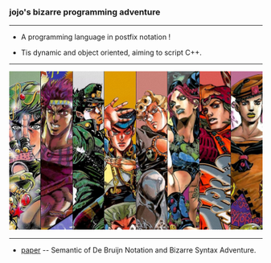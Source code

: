 ### jojo's bizarre programming adventure

------

- A programming language in postfix notation !

- Tis dynamic and object oriented, aiming to script C++.

------

![Cicada Market](https://github.com/xieyuheng/image/raw/master/jojo/all-jojos-1.jpg)

------

- [paper](https://xieyuheng.github.io/jojo) -- Semantic of De Bruijn Notation and Bizarre Syntax Adventure.
